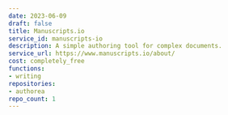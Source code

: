 ```yaml
---
date: 2023-06-09
draft: false
title: Manuscripts.io
service_id: manuscripts-io
description: A simple authoring tool for complex documents.
service_url: https://www.manuscripts.io/about/
cost: completely_free
functions:
- writing
repositories:
- authorea
repo_count: 1
---
```



